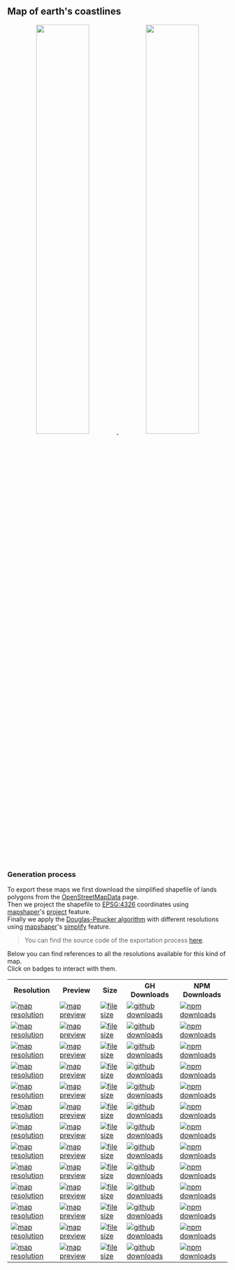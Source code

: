 ## Map of earth's coastlines
<p align="center">
  <a alt="see earth-coastlines on mapshaper" href="http://mapshaper.org/?files=https://cdn.rawgit.com/simonepri/geo-maps/next/previews/earth-coastlines.geo.json">
    <img src="https://raw.githubusercontent.com/simonepri/geo-maps/next/media/geo-maps-earth-coastlines-shape.png" width ="49%"/>
  </a>
  <a alt="see earth-coastlines on geojson.io" href="http://geojson.io/#data=data:text/x-url,https://cdn.rawgit.com/simonepri/geo-maps/next/previews/earth-coastlines.geo.json">
    <img src="https://raw.githubusercontent.com/simonepri/geo-maps/next/media/geo-maps-earth-coastlines-hover.png" width ="49%"/>
  </a>
</p>

### Generation process
To export these maps we first download the simplified shapefile of lands polygons from the [OpenStreetMapData](http://openstreetmapdata.com/data/land-polygons) page.  
Then we project the shapefile to [EPSG:4326](http://spatialreference.org/ref/epsg/wgs-84/) coordinates using [mapshaper](https://github.com/mbloch/mapshaper)'s [project](https://github.com/mbloch/mapshaper/wiki/Command-Reference#-proj) feature.  
Finally we apply the [Douglas-Peucker algorithm](https://en.wikipedia.org/wiki/Ramer%E2%80%93Douglas%E2%80%93Peucker_algorithm#Algorithm) with different resolutions using [mapshaper](https://github.com/mbloch/mapshaper)'s [simplify](https://github.com/mbloch/mapshaper/wiki/Command-Reference#-simplify) feature.

> You can find the source code of the exportation process [here](gulp/maps/earth-coastlines.js).

Below you can find references to all the resolutions available for this kind of map.  
Click on badges to interact with them.

<table>
  <tr>
    <th>Resolution</th>
    <th>Preview</th>
    <th>Size</th>
    <th>GH Downloads</th>
    <th>NPM Downloads</th>
  </tr>

  <tr>
    <td>
      <a href="#earth-coastlines">
        <img src="https://img.shields.io/badge/resolution-1m-f1c40f.svg" alt="map resolution"/>
      </a>
    </td>
    <td>
      <a href="http://mapshaper.org/?files=https://unpkg.com/@geo-maps/earth-coastlines-1m/map.geo.json">
        <img src="https://img.shields.io/badge/preview-mapshaper-1abc9c.svg" alt="map preview"/>
      </a>
    </td>
    <td>
      <a href="#earth-coastlines">
        <img src="http://img.badgesize.io/https://unpkg.com/@geo-maps/earth-coastlines-1m/map.geo.json" alt="file size"/>
      </a>
    </td>
    <td>
      <a href="https://github.com/simonepri/geo-maps/releases/download/v0.6.0/earth-coastlines-1m.geo.json">
        <img src="https://img.shields.io/github/downloads/simonepri/geo-maps/latest/earth-coastlines-1m.geo.json.svg" alt="github downloads"/>
      </a>
    </td>
    <td>
      <a href="https://www.npmjs.com/package/@geo-maps/earth-coastlines-1m">
        <img src="https://img.shields.io/npm/dm/@geo-maps/earth-coastlines-1m.svg" alt="npm downloads"/>
      </a>
    </td>
  </tr>

  <tr>
    <td>
      <a href="#earth-coastlines">
        <img src="https://img.shields.io/badge/resolution-2m5-f1c40f.svg" alt="map resolution"/>
      </a>
    </td>
    <td>
      <a href="http://mapshaper.org/?files=https://unpkg.com/@geo-maps/earth-coastlines-2m5/map.geo.json">
        <img src="https://img.shields.io/badge/preview-mapshaper-1abc9c.svg" alt="map preview"/>
      </a>
    </td>
    <td>
      <a href="#earth-coastlines">
        <img src="http://img.badgesize.io/https://unpkg.com/@geo-maps/earth-coastlines-2m5/map.geo.json" alt="file size"/>
      </a>
    </td>
    <td>
      <a href="https://github.com/simonepri/geo-maps/releases/download/v0.6.0/earth-coastlines-2m5.geo.json">
        <img src="https://img.shields.io/github/downloads/simonepri/geo-maps/latest/earth-coastlines-2m5.geo.json.svg" alt="github downloads"/>
      </a>
    </td>
    <td>
      <a href="https://www.npmjs.com/package/@geo-maps/earth-coastlines-2m5">
        <img src="https://img.shields.io/npm/dm/@geo-maps/earth-coastlines-2m5.svg" alt="npm downloads"/>
      </a>
    </td>
  </tr>

  <tr>
    <td>
      <a href="#earth-coastlines">
        <img src="https://img.shields.io/badge/resolution-5m-f1c40f.svg" alt="map resolution"/>
      </a>
    </td>
    <td>
      <a href="http://mapshaper.org/?files=https://unpkg.com/@geo-maps/earth-coastlines-5m/map.geo.json">
        <img src="https://img.shields.io/badge/preview-mapshaper-1abc9c.svg" alt="map preview"/>
      </a>
    </td>
    <td>
      <a href="#earth-coastlines">
        <img src="http://img.badgesize.io/https://unpkg.com/@geo-maps/earth-coastlines-5m/map.geo.json" alt="file size"/>
      </a>
    </td>
    <td>
      <a href="https://github.com/simonepri/geo-maps/releases/download/v0.6.0/earth-coastlines-5m.geo.json">
        <img src="https://img.shields.io/github/downloads/simonepri/geo-maps/latest/earth-coastlines-5m.geo.json.svg" alt="github downloads"/>
      </a>
    </td>
    <td>
      <a href="https://www.npmjs.com/package/@geo-maps/earth-coastlines-5m">
        <img src="https://img.shields.io/npm/dm/@geo-maps/earth-coastlines-5m.svg" alt="npm downloads"/>
      </a>
    </td>
  </tr>

  <tr>
    <td>
      <a href="#earth-coastlines">
        <img src="https://img.shields.io/badge/resolution-10m-f1c40f.svg" alt="map resolution"/>
      </a>
    </td>
    <td>
      <a href="http://mapshaper.org/?files=https://unpkg.com/@geo-maps/earth-coastlines-10m/map.geo.json">
        <img src="https://img.shields.io/badge/preview-mapshaper-1abc9c.svg" alt="map preview"/>
      </a>
    </td>
    <td>
      <a href="#earth-coastlines">
        <img src="http://img.badgesize.io/https://unpkg.com/@geo-maps/earth-coastlines-10m/map.geo.json" alt="file size"/>
      </a>
    </td>
    <td>
      <a href="https://github.com/simonepri/geo-maps/releases/download/v0.6.0/earth-coastlines-10m.geo.json">
        <img src="https://img.shields.io/github/downloads/simonepri/geo-maps/latest/earth-coastlines-10m.geo.json.svg" alt="github downloads"/>
      </a>
    </td>
    <td>
      <a href="https://www.npmjs.com/package/@geo-maps/earth-coastlines-10m">
        <img src="https://img.shields.io/npm/dm/@geo-maps/earth-coastlines-10m.svg" alt="npm downloads"/>
      </a>
    </td>
  </tr>

  <tr>
    <td>
      <a href="#earth-coastlines">
        <img src="https://img.shields.io/badge/resolution-25m-f1c40f.svg" alt="map resolution"/>
      </a>
    </td>
    <td>
      <a href="http://mapshaper.org/?files=https://unpkg.com/@geo-maps/earth-coastlines-25m/map.geo.json">
        <img src="https://img.shields.io/badge/preview-mapshaper-1abc9c.svg" alt="map preview"/>
      </a>
    </td>
    <td>
      <a href="#earth-coastlines">
        <img src="http://img.badgesize.io/https://unpkg.com/@geo-maps/earth-coastlines-25m/map.geo.json" alt="file size"/>
      </a>
    </td>
    <td>
      <a href="https://github.com/simonepri/geo-maps/releases/download/v0.6.0/earth-coastlines-25m.geo.json">
        <img src="https://img.shields.io/github/downloads/simonepri/geo-maps/latest/earth-coastlines-25m.geo.json.svg" alt="github downloads"/>
      </a>
    </td>
    <td>
      <a href="https://www.npmjs.com/package/@geo-maps/earth-coastlines-25m">
        <img src="https://img.shields.io/npm/dm/@geo-maps/earth-coastlines-25m.svg" alt="npm downloads"/>
      </a>
    </td>
  </tr>

  <tr>
    <td>
      <a href="#earth-coastlines">
        <img src="https://img.shields.io/badge/resolution-50m-f1c40f.svg" alt="map resolution"/>
      </a>
    </td>
    <td>
      <a href="http://mapshaper.org/?files=https://unpkg.com/@geo-maps/earth-coastlines-50m/map.geo.json">
        <img src="https://img.shields.io/badge/preview-mapshaper-1abc9c.svg" alt="map preview"/>
      </a>
    </td>
    <td>
      <a href="#earth-coastlines">
        <img src="http://img.badgesize.io/https://unpkg.com/@geo-maps/earth-coastlines-50m/map.geo.json" alt="file size"/>
      </a>
    </td>
    <td>
      <a href="https://github.com/simonepri/geo-maps/releases/download/v0.6.0/earth-coastlines-50m.geo.json">
        <img src="https://img.shields.io/github/downloads/simonepri/geo-maps/latest/earth-coastlines-50m.geo.json.svg" alt="github downloads"/>
      </a>
    </td>
    <td>
      <a href="https://www.npmjs.com/package/@geo-maps/earth-coastlines-50m">
        <img src="https://img.shields.io/npm/dm/@geo-maps/earth-coastlines-50m.svg" alt="npm downloads"/>
      </a>
    </td>
  </tr>

  <tr>
    <td>
      <a href="#earth-coastlines">
        <img src="https://img.shields.io/badge/resolution-100m-f1c40f.svg" alt="map resolution"/>
      </a>
    </td>
    <td>
      <a href="http://mapshaper.org/?files=https://unpkg.com/@geo-maps/earth-coastlines-100m/map.geo.json">
        <img src="https://img.shields.io/badge/preview-mapshaper-1abc9c.svg" alt="map preview"/>
      </a>
    </td>
    <td>
      <a href="#earth-coastlines">
        <img src="http://img.badgesize.io/https://unpkg.com/@geo-maps/earth-coastlines-100m/map.geo.json" alt="file size"/>
      </a>
    </td>
    <td>
      <a href="https://github.com/simonepri/geo-maps/releases/download/v0.6.0/earth-coastlines-100m.geo.json">
        <img src="https://img.shields.io/github/downloads/simonepri/geo-maps/latest/earth-coastlines-100m.geo.json.svg" alt="github downloads"/>
      </a>
    </td>
    <td>
      <a href="https://www.npmjs.com/package/@geo-maps/earth-coastlines-100m">
        <img src="https://img.shields.io/npm/dm/@geo-maps/earth-coastlines-100m.svg" alt="npm downloads"/>
      </a>
    </td>
  </tr>

  <tr>
    <td>
      <a href="#earth-coastlines">
        <img src="https://img.shields.io/badge/resolution-250m-f1c40f.svg" alt="map resolution"/>
      </a>
    </td>
    <td>
      <a href="http://mapshaper.org/?files=https://unpkg.com/@geo-maps/earth-coastlines-250m/map.geo.json">
        <img src="https://img.shields.io/badge/preview-mapshaper-1abc9c.svg" alt="map preview"/>
      </a>
    </td>
    <td>
      <a href="#earth-coastlines">
        <img src="http://img.badgesize.io/https://unpkg.com/@geo-maps/earth-coastlines-250m/map.geo.json" alt="file size"/>
      </a>
    </td>
    <td>
      <a href="https://github.com/simonepri/geo-maps/releases/download/v0.6.0/earth-coastlines-250m.geo.json">
        <img src="https://img.shields.io/github/downloads/simonepri/geo-maps/latest/earth-coastlines-250m.geo.json.svg" alt="github downloads"/>
      </a>
    </td>
    <td>
      <a href="https://www.npmjs.com/package/@geo-maps/earth-coastlines-250m">
        <img src="https://img.shields.io/npm/dm/@geo-maps/earth-coastlines-250m.svg" alt="npm downloads"/>
      </a>
    </td>
  </tr>

  <tr>
    <td>
      <a href="#earth-coastlines">
        <img src="https://img.shields.io/badge/resolution-500m-f1c40f.svg" alt="map resolution"/>
      </a>
    </td>
    <td>
      <a href="http://mapshaper.org/?files=https://unpkg.com/@geo-maps/earth-coastlines-500m/map.geo.json">
        <img src="https://img.shields.io/badge/preview-mapshaper-1abc9c.svg" alt="map preview"/>
      </a>
    </td>
    <td>
      <a href="#earth-coastlines">
        <img src="http://img.badgesize.io/https://unpkg.com/@geo-maps/earth-coastlines-500m/map.geo.json" alt="file size"/>
      </a>
    </td>
    <td>
      <a href="https://github.com/simonepri/geo-maps/releases/download/v0.6.0/earth-coastlines-500m.geo.json">
        <img src="https://img.shields.io/github/downloads/simonepri/geo-maps/latest/earth-coastlines-500m.geo.json.svg" alt="github downloads"/>
      </a>
    </td>
    <td>
      <a href="https://www.npmjs.com/package/@geo-maps/earth-coastlines-500m">
        <img src="https://img.shields.io/npm/dm/@geo-maps/earth-coastlines-500m.svg" alt="npm downloads"/>
      </a>
    </td>
  </tr>

  <tr>
    <td>
      <a href="#earth-coastlines">
        <img src="https://img.shields.io/badge/resolution-1km-f1c40f.svg" alt="map resolution"/>
      </a>
    </td>
    <td>
      <a href="http://mapshaper.org/?files=https://unpkg.com/@geo-maps/earth-coastlines-1km/map.geo.json">
        <img src="https://img.shields.io/badge/preview-mapshaper-1abc9c.svg" alt="map preview"/>
      </a>
    </td>
    <td>
      <a href="#earth-coastlines">
        <img src="http://img.badgesize.io/https://unpkg.com/@geo-maps/earth-coastlines-1km/map.geo.json" alt="file size"/>
      </a>
    </td>
    <td>
      <a href="https://github.com/simonepri/geo-maps/releases/download/v0.6.0/earth-coastlines-1km.geo.json">
        <img src="https://img.shields.io/github/downloads/simonepri/geo-maps/latest/earth-coastlines-1km.geo.json.svg" alt="github downloads"/>
      </a>
    </td>
    <td>
      <a href="https://www.npmjs.com/package/@geo-maps/earth-coastlines-1km">
        <img src="https://img.shields.io/npm/dm/@geo-maps/earth-coastlines-1km.svg" alt="npm downloads"/>
      </a>
    </td>
  </tr>

  <tr>
    <td>
      <a href="#earth-coastlines">
        <img src="https://img.shields.io/badge/resolution-2km5-f1c40f.svg" alt="map resolution"/>
      </a>
    </td>
    <td>
      <a href="http://mapshaper.org/?files=https://unpkg.com/@geo-maps/earth-coastlines-2km5/map.geo.json">
        <img src="https://img.shields.io/badge/preview-mapshaper-1abc9c.svg" alt="map preview"/>
      </a>
    </td>
    <td>
      <a href="#earth-coastlines">
        <img src="http://img.badgesize.io/https://unpkg.com/@geo-maps/earth-coastlines-2km5/map.geo.json" alt="file size"/>
      </a>
    </td>
    <td>
      <a href="https://github.com/simonepri/geo-maps/releases/download/v0.6.0/earth-coastlines-2km5.geo.json">
        <img src="https://img.shields.io/github/downloads/simonepri/geo-maps/latest/earth-coastlines-2km5.geo.json.svg" alt="github downloads"/>
      </a>
    </td>
    <td>
      <a href="https://www.npmjs.com/package/@geo-maps/earth-coastlines-2km5">
        <img src="https://img.shields.io/npm/dm/@geo-maps/earth-coastlines-2km5.svg" alt="npm downloads"/>
      </a>
    </td>
  </tr>

  <tr>
    <td>
      <a href="#earth-coastlines">
        <img src="https://img.shields.io/badge/resolution-5km-f1c40f.svg" alt="map resolution"/>
      </a>
    </td>
    <td>
      <a href="http://mapshaper.org/?files=https://unpkg.com/@geo-maps/earth-coastlines-5km/map.geo.json">
        <img src="https://img.shields.io/badge/preview-mapshaper-1abc9c.svg" alt="map preview"/>
      </a>
    </td>
    <td>
      <a href="#earth-coastlines">
        <img src="http://img.badgesize.io/https://unpkg.com/@geo-maps/earth-coastlines-5km/map.geo.json" alt="file size"/>
      </a>
    </td>
    <td>
      <a href="https://github.com/simonepri/geo-maps/releases/download/v0.6.0/earth-coastlines-5km.geo.json">
        <img src="https://img.shields.io/github/downloads/simonepri/geo-maps/latest/earth-coastlines-5km.geo.json.svg" alt="github downloads"/>
      </a>
    </td>
    <td>
      <a href="https://www.npmjs.com/package/@geo-maps/earth-coastlines-5km">
        <img src="https://img.shields.io/npm/dm/@geo-maps/earth-coastlines-5km.svg" alt="npm downloads"/>
      </a>
    </td>
  </tr>

  <tr>
    <td>
      <a href="#earth-coastlines">
        <img src="https://img.shields.io/badge/resolution-10km-f1c40f.svg" alt="map resolution"/>
      </a>
    </td>
    <td>
      <a href="http://mapshaper.org/?files=https://unpkg.com/@geo-maps/earth-coastlines-10km/map.geo.json">
        <img src="https://img.shields.io/badge/preview-mapshaper-1abc9c.svg" alt="map preview"/>
      </a>
    </td>
    <td>
      <a href="#earth-coastlines">
        <img src="http://img.badgesize.io/https://unpkg.com/@geo-maps/earth-coastlines-10km/map.geo.json" alt="file size"/>
      </a>
    </td>
    <td>
      <a href="https://github.com/simonepri/geo-maps/releases/download/v0.6.0/earth-coastlines-10km.geo.json">
        <img src="https://img.shields.io/github/downloads/simonepri/geo-maps/latest/earth-coastlines-10km.geo.json.svg" alt="github downloads"/>
      </a>
    </td>
    <td>
      <a href="https://www.npmjs.com/package/@geo-maps/earth-coastlines-10km">
        <img src="https://img.shields.io/npm/dm/@geo-maps/earth-coastlines-10km.svg" alt="npm downloads"/>
      </a>
    </td>
  </tr>
</table>

